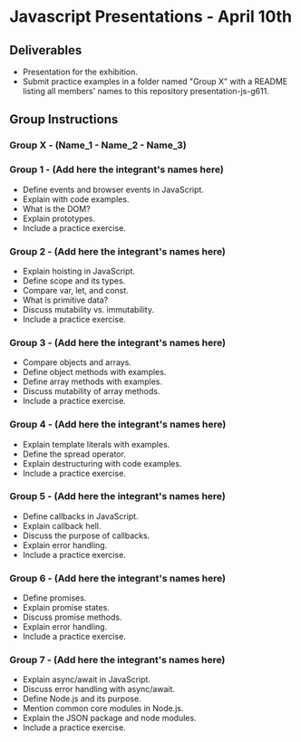 # Javascript Presentations - April 10th

## Deliverables

  - Presentation for the exhibition.
  - Submit practice examples in a folder named "Group X" with a README listing all members' names to this repository presentation-js-g611.

## Group Instructions

### Group X - (Name_1 - Name_2 - Name_3)

### Group 1 - (Add here the integrant's names here)

  - Define events and browser events in JavaScript.
  - Explain with code examples.
  - What is the DOM?
  - Explain prototypes.
  - Include a practice exercise.

### Group 2 - (Add here the integrant's names here)

  - Explain hoisting in JavaScript.
  - Define scope and its types.
  - Compare var, let, and const.
  - What is primitive data?
  - Discuss mutability vs. immutability.
  - Include a practice exercise.

### Group 3 - (Add here the integrant's names here)

  - Compare objects and arrays.
  - Define object methods with examples.
  - Define array methods with examples.
  - Discuss mutability of array methods.
  - Include a practice exercise.

### Group 4 - (Add here the integrant's names here)

  - Explain template literals with examples.
  - Define the spread operator.
  - Explain destructuring with code examples.
  - Include a practice exercise.

### Group 5 - (Add here the integrant's names here)

  - Define callbacks in JavaScript.
  - Explain callback hell.
  - Discuss the purpose of callbacks.
  - Explain error handling.
  - Include a practice exercise.

### Group 6 - (Add here the integrant's names here)

  - Define promises.
  - Explain promise states.
  - Discuss promise methods.
  - Explain error handling.
  - Include a practice exercise.

### Group 7 - (Add here the integrant's names here)

  - Explain async/await in JavaScript.
  - Discuss error handling with async/await.
  - Define Node.js and its purpose.
  - Mention common core modules in Node.js.
  - Explain the JSON package and node modules.
  - Include a practice exercise.
